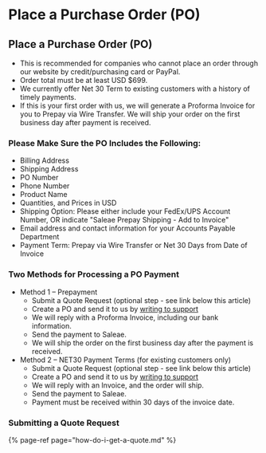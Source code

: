 # Place a Purchase Order \(PO\)

## Place a Purchase Order \(PO\)

* This is recommended for companies who cannot place an order through our website by credit/purchasing card or PayPal.
* Order total must be at least USD $699.
* We currently offer Net 30 Term to existing customers with a history of timely payments. 
* If this is your first order with us, we will generate a Proforma Invoice for you to Prepay via Wire Transfer. We will ship your order on the first business day after payment is received.

### Please Make Sure the PO Includes the Following:

* Billing Address
* Shipping Address
* PO Number
* Phone Number
* Product Name
* Quantities, and Prices in USD
* Shipping Option: Please either include your FedEx/UPS Account Number, OR indicate "Saleae Prepay Shipping - Add to Invoice"
* Email address and contact information for your Accounts Payable Department
* Payment Term: Prepay via Wire Transfer or Net 30 Days from Date of Invoice 

### Two Methods for Processing a PO Payment

* Method 1 – Prepayment
  * Submit a Quote Request \(optional step - see link below this article\)
  * Create a PO and send it to us by [writing to support](https://contact.saleae.com/hc/en-us/requests/new)​
  * We will reply with a Proforma Invoice, including our bank information.
  * Send the payment to Saleae.
  * We will ship the order on the first business day after the payment is received.
* Method 2 – NET30 Payment Terms \(for existing customers only\)
  * Submit a Quote Request \(optional step - see link below this article\)
  * Create a PO and send it to us by [writing to support](https://contact.saleae.com/hc/en-us/requests/new)
  * We will reply with an Invoice, and the order will ship.
  * Send the payment to Saleae.
  * Payment must be received within 30 days of the invoice date.

### Submitting a Quote Request

{% page-ref page="how-do-i-get-a-quote.md" %}









